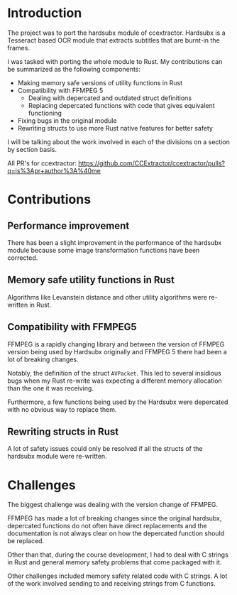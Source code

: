 # Introduction

The project was to port the hardsubx module of ccextractor. Hardsubx is a Tesseract based OCR module that extracts subtitles that are burnt-in the frames. 

I was tasked with porting the whole module to Rust. My contributions can be summarized as the following components:

- Making memory safe versions of utility functions in Rust
- Compatibility with FFMPEG 5
  - Dealing with depercated and outdated struct definitions
  - Replacing depercated functions with code that gives equivalent functioning
- Fixing bugs in the original module
- Rewriting structs to use more Rust native features for better safety 

I will be talking about the work involved in each of the divisions on a section by section basis.

All PR's for ccextractor: https://github.com/CCExtractor/ccextractor/pulls?q=is%3Apr+author%3A%40me

# Contributions

## Performance improvement

There has been a slight improvement in the performance of the hardsubx module because some image transformation functions have been corrected.

## Memory safe utility functions in Rust

Algorithms like Levanstein distance and other utility algorithms were re-written in Rust. 

 

## Compatibility with FFMPEG5

FFMPEG is a rapidly changing library and between the version of FFMPEG version being used by Hardsubx originally and FFMPEG 5 there had been a lot of breaking changes. 

Notably, the definition of the struct `AVPacket`. This led to several insidious bugs when my Rust re-write was expecting a different memory allocation than the one it was receiving.

Furthermore, a few functions being used by the Hardsubx were depercated with no obvious way to replace them. 

## Rewriting structs in Rust

A lot of safety issues could only be resolved if all the structs of the hardsubx module were re-written. 

# Challenges

The biggest challenge was dealing with the version change of FFMPEG.

FFMPEG has made a lot of breaking changes since the original hardsubx, depercated functions do not often have direct replacements and the documentation is not always clear on how the depercated function should be replaced.

Other than that, during the course development, I had to deal with C strings in Rust and general memory safety problems that come packaged with it.

Other challenges included memory safety related code with C strings. A lot of the work involved sending to and receiving strings from C functions.





